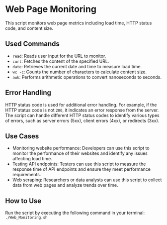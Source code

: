 # Web Page Monitoring

This script monitors web page metrics including load time, HTTP status code, and content size.

## Used Commands
- `read`: Reads user input for the URL to monitor.
- `curl`: Fetches the content of the specified URL.
- `date`: Retrieves the current date and time to measure load time.
- `wc -c`: Counts the number of characters to calculate content size.
- `awk`: Performs arithmetic operations to convert nanoseconds to seconds.

## Error Handling
HTTP status code is used for additional error handling. For example, if the HTTP status code is not `200`, it indicates an error response from the server. The script can handle different HTTP status codes to identify various types of errors, such as server errors (5xx), client errors (4xx), or redirects (3xx).  

## Use Cases
- Monitoring website performance: Developers can use this script to monitor the performance of their websites and identify any issues affecting load time.
- Testing API endpoints: Testers can use this script to measure the response time of API endpoints and ensure they meet performance requirements.
- Web scraping: Researchers or data analysts can use this script to collect data from web pages and analyze trends over time.

## How to Use
Run the script by executing the following command in your terminal:
   `./Web_Monitoring.sh`
